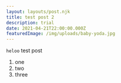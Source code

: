 ```yaml
---
layout: layouts/post.njk
title: test post 2
description: trial
date: 2021-04-21T22:00:00.000Z
featuredImage: /img/uploads/baby-yoda.jpg
---
```

`heloo` test post

1. one
2. two
3. three